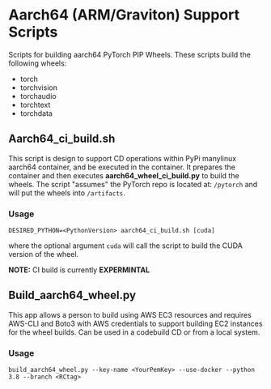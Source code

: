 # Aarch64 (ARM/Graviton) Support Scripts
Scripts for building aarch64 PyTorch PIP Wheels. These scripts build the following wheels:
* torch
* torchvision
* torchaudio
* torchtext
* torchdata
## Aarch64_ci_build.sh
This script is design to support CD operations within PyPi manylinux aarch64 container, and be executed in the container. It prepares the container and then executes __aarch64_wheel_ci_build.py__ to build the wheels. The script "assumes" the PyTorch repo is located at: ```/pytorch``` and will put the wheels into ```/artifacts```.
### Usage
```DESIRED_PYTHON=<PythonVersion> aarch64_ci_build.sh [cuda]```

where the optional argument `cuda` will call the script to build the CUDA version of the wheel.

__NOTE:__ CI build is currently __EXPERMINTAL__

## Build_aarch64_wheel.py
This app allows a person to build using AWS EC3 resources and requires AWS-CLI and Boto3 with AWS credentials to support building EC2 instances for the wheel builds. Can be used in a codebuild CD or from a local system.

### Usage
```build_aarch64_wheel.py --key-name <YourPemKey> --use-docker --python 3.8 --branch <RCtag>```
